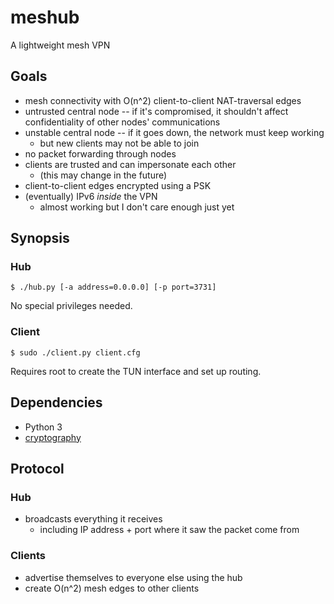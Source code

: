 # meshub

A lightweight mesh VPN

## Goals

* mesh connectivity with O(n^2) client-to-client NAT-traversal edges
* untrusted central node -- if it's compromised, it shouldn't affect confidentiality
  of other nodes' communications
* unstable central node -- if it goes down, the network must keep working
    * but new clients may not be able to join
* no packet forwarding through nodes
* clients are trusted and can impersonate each other
    * (this may change in the future)
* client-to-client edges encrypted using a PSK
* (eventually) IPv6 *inside* the VPN
    * almost working but I don't care enough just yet

## Synopsis

### Hub

```{bash}
$ ./hub.py [-a address=0.0.0.0] [-p port=3731]
```

No special privileges needed.

### Client

```{bash}
$ sudo ./client.py client.cfg
```

Requires root to create the TUN interface and set up routing.

## Dependencies

* Python 3
* [cryptography](https://pypi.python.org/pypi/cryptography)

## Protocol

### Hub

* broadcasts everything it receives
	* including IP address + port where it saw the packet come from

### Clients

* advertise themselves to everyone else using the hub
* create O(n^2) mesh edges to other clients
